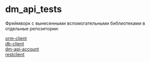 # dm_api_tests

Фреймворк с вынесенными вспомогательными библиотеками в отдельные репозитории:

[orm-client](https://github.com/vladgerasimov94/orm_client.git)  
[db-client](https://github.com/vladgerasimov94/db_client.git)  
[dm-api-account](https://github.com/vladgerasimov94/dm_api_account.git)  
[restclient](https://github.com/vladgerasimov94/restclient.git)  
